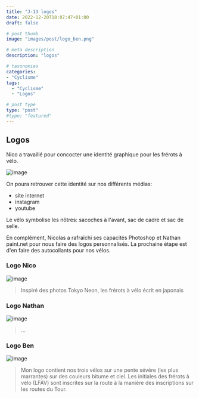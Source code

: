 ```yaml
---
title: "J-13 logos"
date: 2022-12-20T18:07:47+01:00
draft: false

# post thumb
image: "images/post/logo_ben.png"

# meta description
description: "logos"

# taxonomies
categories: 
- "Cyclisme"
tags:
  - "Cyclisme"
  - "Logos"

# post type
type: "post"
#type: "featured"
---
```


## Logos

Nico a travaillé pour concocter une identité graphique pour les frérots à vélo.

![image](../../images/post/logo.png)

On poura retrouver cette identité sur nos différents médias:
- site internet
- instagram
- youtube

Le vélo symbolise les nôtres: sacoches à l'avant, sac de cadre et sac de selle.

En complément, Nicolas a rafraîchi ses capacités Photoshop et Nathan paint.net pour nous faire des
logos personnalisés. La prochaine étape est d'en faire des autocollants pour nos vélos.

### Logo Nico

![image](../../images/post/logo_nico.png)

> Inspiré des photos Tokyo Neon, les frérots à vélo écrit en japonais

### Logo Nathan

![image](../../images/post/logo_nath.png)

> ...

### Logo Ben

![image](../../images/post/logo_ben.png)

> Mon logo contient nos trois vélos sur une pente sévère (les plus marrantes) sur des couleurs
> bitume et ciel. Les initiales des frérots à vélo (LFÀV) sont inscrites sur la route à la manière
> des inscriptions sur les routes du Tour.
